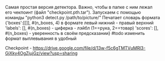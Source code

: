 Самая простая версия детектора. Важно, чтобы в папке с ним лежал его чекпоинт (файл "checkpoint.pth.tar").
Запускаем с помощью команды "python3 detect.py /path/to/picture/"
Печатает словарь формата 
{'boxes':[[]], #(n_boxes, 4) в формате левый нижний - правый верхний
'labels': [], #(n_boxes) - циферка - лэйбл (1==рука, 2==товар)
'scores': [], #(n_boxes) - уверенность в своём предсказании}
#todo изменить формат выплевывания в удобный

Checkpoint - https://drive.google.com/file/d/13w-f5c6gTMTVuMRl3-GjXky4OgZjujGz/view?usp=sharing
